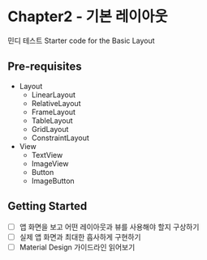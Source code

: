 Chapter2 - 기본 레이아웃
================================
민디 테스트
Starter code for the Basic Layout

Pre-requisites
--------------
- Layout
    - LinearLayout
    - RelativeLayout
    - FrameLayout
    - TableLayout
    - GridLayout
    - ConstraintLayout
- View
    - TextView
    - ImageView
    - Button
    - ImageButton 

Getting Started
---------------
- [ ]  앱 화면을 보고 어떤 레이아웃과 뷰를 사용해야 할지 구상하기
- [ ]  실제 앱 화면과 최대한 흡사하게 구현하기
- [ ]  Material Design 가이드라인 읽어보기